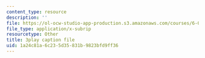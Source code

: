 ```yaml
---
content_type: resource
description: ''
file: https://ol-ocw-studio-app-production.s3.amazonaws.com/courses/6-004-computation-structures-spring-2017/1a24c81a6c235d35831b9823bfd9ff36_Y_PNOmL_yqY.vtt
file_type: application/x-subrip
resourcetype: Other
title: 3play caption file
uid: 1a24c81a-6c23-5d35-831b-9823bfd9ff36
---
```

